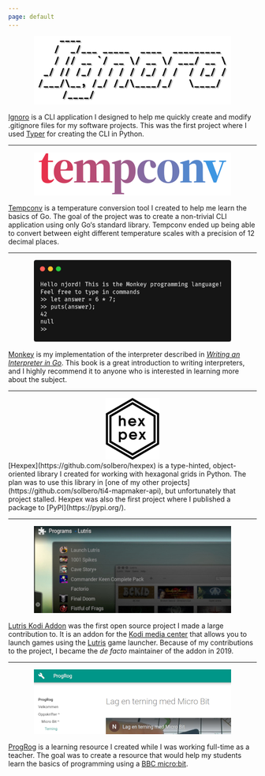 ```yaml
---
page: default
---
```


<div align="center"><a href="https://github.com/solbero/ignoro"><img src="assets/img/ignoro.png" alt="Ignoro"/></a></div>

[Ignoro](https://github.com/solbero/ignoro) is a CLI application I designed to help me quickly create and modify .gitignore files for my software projects. This was the first project where I used [Typer](https://typer.tiangolo.com/) for creating the CLI in Python.

---

<div align="center"><a href="https://github.com/solbero/tempconv"><img src="assets/img/tempconv.png" alt="Tempconv"/></a></div>

[Tempconv](https://github.com/solbero/tempconv) is a temperature conversion tool I created to help me learn the basics of Go. The goal of the project was to create a non-trivial CLI application using only Go‘s standard library. Tempconv ended up being able to convert between eight different temperature scales with a precision of 12 decimal places.

---

<p align="center"><a href="https://github.com/solbero/monkey"><img src="assets/img/monkey.png" alt="Monkey"/></a></p>

[Monkey](https://github.com/solbero/monkey) is my implementation of the interpreter described in *[Writing an Interpreter in Go](https://interpreterbook.com/)*. This book is a great introduction to writing interpreters, and I highly recommend it to anyone who is interested in learning more about the subject.

---

<div align="center"><a href="https://github.com/solbero/hexpex"><img src="assets/img/hexpex.png" alt="Hexpex"/></a></div>
[Hexpex](https://github.com/solbero/hexpex) is a type-hinted, object-oriented library I created for working with hexagonal grids in Python. The plan was to use this library in [one of my other projects](https://github.com/solbero/ti4-mapmaker-api), but unfortunately that project stalled. Hexpex was also the first project where I published a package to [PyPI](https://pypi.org/).

---

<p align="center"><a href="https://github.com/RobLoach/lutris-kodi-addon"><img src="assets/img/kodi.jpg" alt="Lutris Kodi Addon"/></a></p>

[Lutris Kodi Addon](https://github.com/RobLoach/lutris-kodi-addon) was the first open source project I made a large contribution to. It is an addon for the [Kodi media center](https://kodi.tv/) that allows you to launch games using the [Lutris](https://lutris.net/) game launcher. Because of my contributions to the project, I became the *de facto* maintainer of the addon in 2019.

---

<p align="center"><a href="https://solbero.github.io/progrog/"><img src="assets/img/progrog.png" alt="ProgRog"/></a></p>

[ProgRog](https://solbero.github.io/progrog/) is a learning resource I created while I was working full-time as a teacher. The goal was to create a resource that would help my students learn the basics of programming using a [BBC micro:bit](https://microbit.org/).
